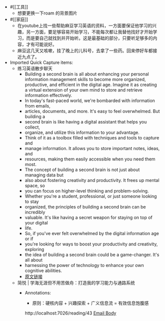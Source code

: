 - #[[工具]]
    - 想要更换一下roam 的背景图片
- #[[家庭]]
    - 在youtube上找一些帮助麻豆学习英语的资料，一方面要保证他学习的兴趣，另一方面，要足够容易开始学习，不能每次都让我替他找好才开始学习，而是要自己就找到并开始听。这是最基础的部分，只要听足够多的内容，才有可能说好。
    - 麻豆这几天又咳嗽，挂了晚上的儿科号，去拿了一些药。回来停好车都接近九点了。
- Imported Quick Capture items:
    - 练习英语散步聊天
        - Building a second brain is all about enhancing your personal information management skills to become more organized, productive, and efficient in the digital age. Imagine it as creating a virtual extension of your own mind to store and retrieve information effectively.
        - In today's fast-paced world, we're bombarded with information from emails,
        - articles, documents, and more. It's easy to feel overwhelmed. But building a
        - second brain is like having a digital assistant that helps you collect,
        - organize, and utilize this information to your advantage.
        - Think of it as a toolbox filled with techniques and tools to capture and
        - manage information. It allows you to store important notes, ideas, and
        - resources, making them easily accessible when you need them most.
        - The concept of building a second brain is not just about managing data but
        - also about fostering creativity and productivity. It frees up mental space, so
        - you can focus on higher-level thinking and problem-solving.
        - Whether you're a student, professional, or just someone looking to stay
        - organized, the principles of building a second brain can be incredibly
        - valuable. It's like having a secret weapon for staying on top of your digital
        - life.
        - So, if you've ever felt overwhelmed by the digital information age or if
        - you're looking for ways to boost your productivity and creativity, exploring
        - the idea of building a second brain could be a game-changer. It's all about
        - harnessing the power of technology to enhance your own cognitive abilities.
        - [原文链接](https://chat.openai.com/share/e52c1293-1e2d-48cd-a903-b34c9fcdd59b)
    - 简悦 | 学海无涯但不用苦做舟：打造我的学习能力与通路系统
        - Annotations:
          
          * 原则：硬核内容 + 兴趣探索 + 广义信息流 = 有效信息饱腹感
          
          
          
          http://localhost:7026/reading/43 [Email Body](https://files.todoist.com/zzU-2pZLY6WcmU0Vy8XVfLuHSsO8elJXZLqS3OdUOC-ZSnezTW1EK57hNfCUFjQw/by/21878347/as/file.html)
